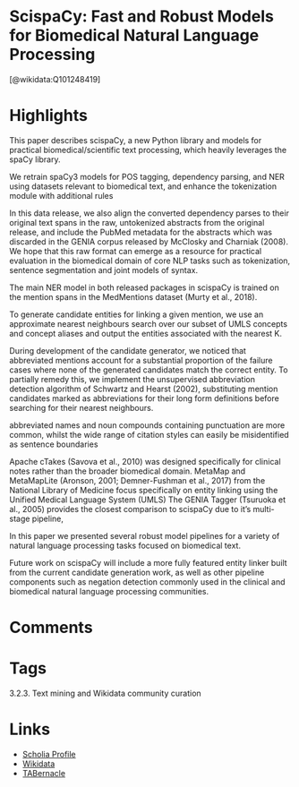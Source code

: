 
ScispaCy: Fast and Robust Models for Biomedical Natural Language Processing
===========================================================================
  
  [@wikidata:Q101248419]  

# Highlights
This paper describes scispaCy, a new Python library and models for practical biomedical/scientific text processing, which heavily leverages the spaCy library.

We retrain spaCy3 models for POS tagging, dependency parsing, and NER using datasets relevant to biomedical text, and enhance the tokenization module with additional rules

In this data release, we also align the converted dependency parses to their original text spans in the raw, untokenized abstracts from the original release, and include the PubMed metadata for the abstracts which was discarded in the GENIA corpus released by McClosky and Charniak (2008). We hope that this raw format can emerge as a resource for practical evaluation in the biomedical domain of core NLP tasks such as tokenization, sentence segmentation and joint models of syntax.

The main NER model in both released packages in scispaCy is trained on the mention spans in the MedMentions dataset (Murty et al., 2018).

To generate candidate entities for linking a given mention, we use an approximate nearest neighbours search over our subset of UMLS concepts and concept aliases and output the entities associated with the nearest K.

During development of the candidate generator, we noticed that abbreviated mentions account for a substantial proportion of the failure cases where none of the generated candidates match the correct entity. To partially remedy this, we implement the unsupervised abbreviation detection algorithm of Schwartz and Hearst (2002), substituting mention candidates marked as abbreviations for their long form definitions before searching for their nearest neighbours.

abbreviated names and noun compounds containing punctuation are more common, whilst the wide range of citation styles can easily be misidentified as sentence boundaries

Apache cTakes (Savova et al., 2010) was designed specifically for clinical notes rather than the broader biomedical domain. 
MetaMap and MetaMapLite (Aronson, 2001; Demner-Fushman et al., 2017) from the National Library of Medicine focus specifically on entity linking using the Unified Medical Language System (UMLS)
The GENIA Tagger (Tsuruoka et al., 2005) provides the closest comparison to scispaCy due to it’s multi-stage pipeline,

In this paper we presented several robust model pipelines for a variety of natural language processing tasks focused on biomedical text. 

Future work on scispaCy will include a more fully featured entity linker built from the current candidate generation work, as well as other pipeline components such as negation detection commonly used in the clinical and biomedical natural language processing communities.

# Comments

# Tags

3.2.3. Text mining and Wikidata community curation

# Links
  
 * [Scholia Profile](https://scholia.toolforge.org/work/Q101248419)  
 * [Wikidata](https://www.wikidata.org/wiki/Q101248419)  
 * [TABernacle](https://tabernacle.toolforge.org/?#/tab/manual/Q101248419/P921%3BP4510)  
